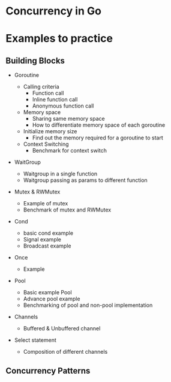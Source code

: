 # Concurrency in Go

# Examples to practice

## Building Blocks
* Goroutine
    * Calling criteria
        - Function call
        - Inline function call
        - Anonymous function call
    * Memory space
        - Sharing same memory space
        - How to differentiate memory space of each goroutine
    * Initialize memory size
        - Find out the memory required for a goroutine to start
    * Context Switching
        - Benchmark for context switch

* WaitGroup
    - Waitgroup in a single function
    - Waitgroup passing as params to different function
* Mutex & RWMutex
    - Example of mutex
    - Benchmark of mutex and RWMutex
* Cond
    - basic cond example
    - Signal example
    - Broadcast example
* Once 
    - Example
* Pool
    - Basic example Pool
    - Advance pool example
    - Benchmarking of pool and non-pool implementation
* Channels
    - Buffered & Unbuffered channel
* Select statement
    - Composition of different channels

## Concurrency Patterns
